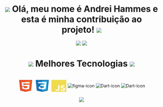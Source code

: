
<h1 align="center">
  <img src="https://media.giphy.com/media/vGWZEktceb6HS/giphy.gif" width="30">
 Olá, meu nome é Andrei Hammes e esta é minha contribuição ao projeto! <img src="https://media.giphy.com/media/vGWZEktceb6HS/giphy.gif" width="30">
</h1>


<div align="center">
  
  <img height="150em" src="https://github-readme-stats-sigma-five.vercel.app/api?username=andreihammes&show_icons=true&theme=midnight-purple&include_all_commits=true&count_private=true"/>
  <img height="150em" src="https://github-readme-stats-sigma-five.vercel.app/api/top-langs/?username=andreihammes&theme=midnight-purple&hide_border=false&&layout=compact"/>
</div>


<h1 align="center">
  <img src="https://media.giphy.com/media/mPJZA10THoWoTbW8uV/giphy.gif" width="30">
  Melhores Tecnologias
  <img src="https://media.giphy.com/media/mPJZA10THoWoTbW8uV/giphy.gif" width="30">
</h1>

<div  align="center"> 
  <div style="display: inline_block"><br>
    <img align="center" height="40" width="50" alt="html-icon" src="https://raw.githubusercontent.com/devicons/devicon/master/icons/html5/html5-original.svg">
    <img align="center" height="40" width="50" alt="css-icon" src="https://raw.githubusercontent.com/devicons/devicon/master/icons/css3/css3-original.svg">
    <img align="center" height="40" width="50" alt="js-icon"  src="https://raw.githubusercontent.com/devicons/devicon/master/icons/javascript/javascript-plain.svg">
    <img align ="center" height="40" width="50" alt="figma-icon" src="https://cdn.jsdelivr.net/gh/devicons/devicon/icons/figma/figma-original.svg" />
    <img align="center" alt="Dart-icon" height="40" width="50"  src="https://cdn.jsdelivr.net/gh/devicons/devicon/icons/dart/dart-original.svg">
    <img align="center" alt="Dart-icon" height="40" width="50" src="https://cdn.jsdelivr.net/gh/devicons/devicon/icons/git/git-original.svg" />  
   </div>

<br>

  <img src="https://media.giphy.com/media/v1.Y2lkPTc5MGI3NjExbjlkOXZjczl1Z2c0cmdxdXg0bHFmdW9tYnlqd2hycXV2Ynd1c3ZleCZlcD12MV9pbnRlcm5hbF9naWZfYnlfaWQmY3Q9cw/WFZvB7VIXBgiz3oDXE/giphy.gif" width="80">

  

  





